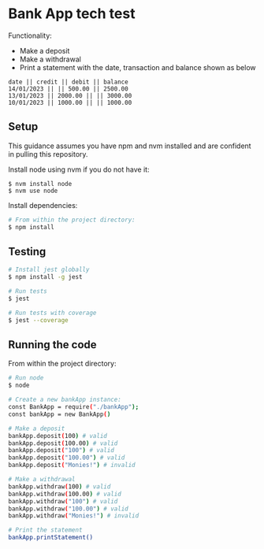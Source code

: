 # Bank App tech test

Functionality:
- Make a deposit
- Make a withdrawal
- Print a statement with the date, transaction and balance shown as below

```
date || credit || debit || balance
14/01/2023 || || 500.00 || 2500.00
13/01/2023 || 2000.00 || || 3000.00
10/01/2023 || 1000.00 || || 1000.00
```

## Setup

This guidance assumes you have npm and nvm installed and are confident in pulling this repository.

Install node using nvm if you do not have it:
```
$ nvm install node
$ nvm use node
```

Install dependencies:
``` bash
# From within the project directory:
$ npm install
```

## Testing

```bash
# Install jest globally
$ npm install -g jest

# Run tests
$ jest

# Run tests with coverage
$ jest --coverage
```

## Running the code
From within the project directory:
```bash
# Run node
$ node

# Create a new bankApp instance:
const BankApp = require("./bankApp");
const bankApp = new BankApp()

# Make a deposit
bankApp.deposit(100) # valid
bankApp.deposit(100.00) # valid
bankApp.deposit("100") # valid
bankApp.deposit("100.00") # valid
bankApp.deposit("Monies!") # invalid

# Make a withdrawal
bankApp.withdraw(100) # valid
bankApp.withdraw(100.00) # valid
bankApp.withdraw("100") # valid
bankApp.withdraw("100.00") # valid
bankApp.withdraw("Monies!") # invalid

# Print the statement
bankApp.printStatement()
```
